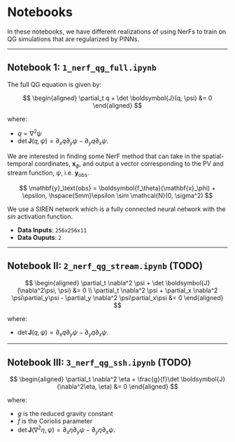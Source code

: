 # Notebooks

In these notebooks, we have different realizations of using NerFs to train on QG simulations that are regularized by PINNs.


---
## Notebook 1: `1_nerf_qg_full.ipynb`

The full QG equation is given by:

$$
\begin{aligned}
\partial_t q + \det \boldsymbol{J}(q, \psi) &= 0
\end{aligned}
$$

where:

* $q=\nabla^2 \psi$
* $\det \boldsymbol{J}(q, \psi)=\partial_x q\partial_y\psi - \partial_y q\partial_x\psi$.

We are interested in finding some NerF method that can take in the spatial-temporal coordinates, $\mathbf{x}_\phi$, and output a vector corresponding to the PV and stream function, $\psi$, i.e. $\mathbf{y}_\text{obs}$.

$$
\mathbf{y}_\text{obs} = \boldsymbol{f_\theta}(\mathbf{x}_\phi) + \epsilon, \hspace{5mm}\epsilon \sim \mathcal{N}(0, \sigma^2)
$$

We use a SIREN network which is a fully connected neural network with the $sin$ activation function.

* **Data Inputs**: `256x256x11`
* **Data Ouputs**: `2`

---
## Notebook II: `2_nerf_qg_stream.ipynb`  (**TODO**)


$$
\begin{aligned}
\partial_t \nabla^2 \psi + \det \boldsymbol{J}(\nabla^2\psi, \psi) &= 0 \\
\partial_t \nabla^2 \psi + \partial_x \nabla^2 \psi\partial_y\psi - \partial_y \nabla^2 \psi\partial_x\psi &= 0
\end{aligned}
$$

where:

* $\det \boldsymbol{J}(q, \psi)=\partial_x q\partial_y\psi - \partial_y q\partial_x\psi$.


---
## Notebook III: `3_nerf_qg_ssh.ipynb` (**TODO**)


$$
\begin{aligned}
\partial_t \nabla^2 \eta + \frac{g}{f}\det \boldsymbol{J}(\nabla^2\eta, \eta) &= 0
\end{aligned}
$$

where:

* $g$ is the reduced gravity constant
* $f$ is the Coriolis parameter
* $\det \boldsymbol{J}(\nabla^2\eta, \psi)=\partial_x \eta\partial_y\psi - \partial_y \eta\partial_x\psi$.
